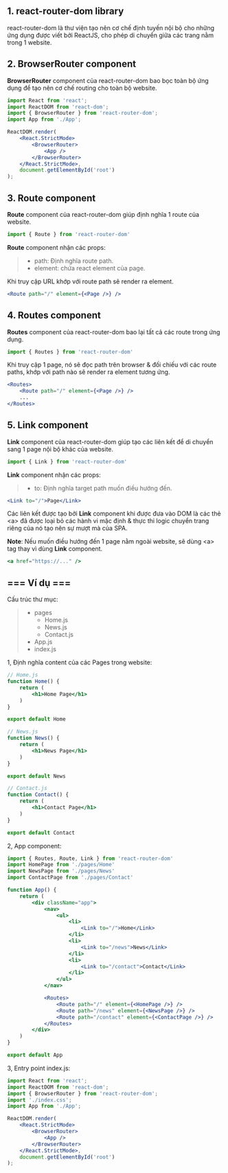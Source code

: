 ## 1. react-router-dom library

react-router-dom là thư viện tạo nên cơ chế định tuyến nội bộ cho những ứng dụng được viết bởi ReactJS, cho phép di chuyển giữa các trang nằm trong 1 website.  


## 2. BrowserRouter component

**BrowserRouter** component của react-router-dom bao bọc toàn bộ ứng dụng để tạo nên cơ chế routing cho toàn bộ website.  

```jsx
import React from 'react';
import ReactDOM from 'react-dom';
import { BrowserRouter } from 'react-router-dom';
import App from './App';

ReactDOM.render(
    <React.StrictMode>
        <BrowserRouter>
            <App />
        </BrowserRouter>
    </React.StrictMode>,
    document.getElementById('root')
);
```


## 3. Route component

**Route** component của react-router-dom giúp định nghĩa 1 route của website.  

```jsx
import { Route } from 'react-router-dom'
```

**Route** component nhận các props:  
>- path: Định nghĩa route path.  
>- element: chứa react element của page.  

Khi truy cập URL khớp với route path sẽ render ra element.  

```jsx
<Route path="/" element={<Page />} />
```


## 4. Routes component

**Routes** component của react-router-dom bao lại tất cả các route trong ứng dụng.  

```jsx
import { Routes } from 'react-router-dom'
```

Khi truy cập 1 page, nó sẽ đọc path trên browser & đối chiếu với các route paths, khớp với path nào sẽ render ra element tương ứng.  

```jsx
<Routes>
    <Route path="/" element={<Page />} />
    ...
</Routes>
```


## 5. Link component

**Link** component của react-router-dom giúp tạo các liên kết để di chuyển sang 1 page nội bộ khác của website.  

```jsx
import { Link } from 'react-router-dom'
```

**Link** component nhận các props:  
>- to: Định nghĩa target path muốn điều hướng đến.  

```jsx
<Link to="/">Page</Link>
```

Các liên kết được tạo bởi **Link** component khi được đưa vào DOM là các thẻ \<a\> đã được loại bỏ các hành vi mặc định & thực thi logic chuyển trang riêng của nó tạo nên sự mượt mà của SPA.  

**Note**: Nếu muốn điều hướng đến 1 page nằm ngoài website, sẽ dùng \<a\> tag thay vì dùng **Link** component.  

```jsx
<a href="https://..." />
```


## === Ví dụ ===

Cấu trúc thư mục:  
>- pages
>   - Home.js
>   - News.js
>   - Contact.js
>- App.js
>- index.js

1, Định nghĩa content của các Pages trong website:  

```jsx
// Home.js
function Home() {
    return (
        <h1>Home Page</h1>
    )
}

export default Home

// News.js
function News() {
    return (
        <h1>News Page</h1>
    )
}

export default News

// Contact.js
function Contact() {
    return (
        <h1>Contact Page</h1>
    )
}

export default Contact
```

2, App component:  

```jsx
import { Routes, Route, Link } from 'react-router-dom'
import HomePage from './pages/Home'
import NewsPage from './pages/News'
import ContactPage from './pages/Contact'

function App() {
    return (
        <div className="app">
            <nav>
                <ul>
                    <li>
                        <Link to="/">Home</Link>
                    </li>
                    <li>
                        <Link to="/news">News</Link>
                    </li>
                    <li>
                        <Link to="/contact">Contact</Link>
                    </li>
                </ul>
            </nav>

            <Routes>
                <Route path="/" element={<HomePage />} />
                <Route path="/news" element={<NewsPage />} />
                <Route path="/contact" element={<ContactPage />} />
            </Routes>
        </div>
    )
}

export default App
```

3, Entry point index.js:  

```jsx
import React from 'react';
import ReactDOM from 'react-dom';
import { BrowserRouter } from 'react-router-dom';
import './index.css';
import App from './App';

ReactDOM.render(
    <React.StrictMode>
        <BrowserRouter>
            <App />
        </BrowserRouter>
    </React.StrictMode>,
    document.getElementById('root')
);
```